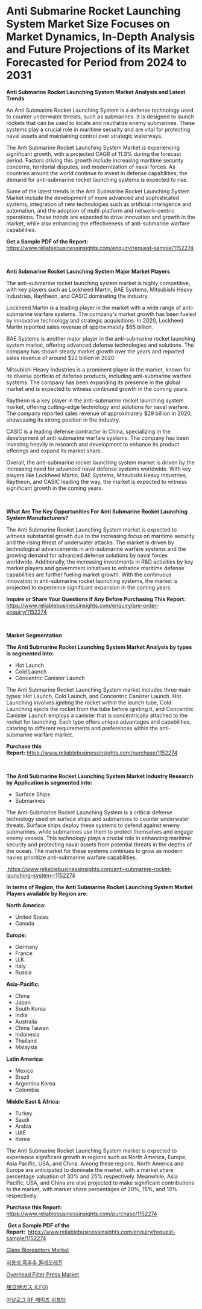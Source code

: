 <p><h1>Anti Submarine Rocket Launching System Market Size Focuses on Market Dynamics, In-Depth Analysis and Future Projections of its Market Forecasted for Period from 2024 to 2031</h1></p><p><strong>Anti Submarine Rocket Launching System Market Analysis and Latest Trends</strong></p>
<p><p>An Anti Submarine Rocket Launching System is a defense technology used to counter underwater threats, such as submarines. It is designed to launch rockets that can be used to locate and neutralize enemy submarines. These systems play a crucial role in maritime security and are vital for protecting naval assets and maintaining control over strategic waterways.</p><p>The Anti Submarine Rocket Launching System Market is experiencing significant growth, with a projected CAGR of 11.3% during the forecast period. Factors driving this growth include increasing maritime security concerns, territorial disputes, and modernization of naval forces. As countries around the world continue to invest in defense capabilities, the demand for anti-submarine rocket launching systems is expected to rise.</p><p>Some of the latest trends in the Anti Submarine Rocket Launching System Market include the development of more advanced and sophisticated systems, integration of new technologies such as artificial intelligence and automation, and the adoption of multi-platform and network-centric operations. These trends are expected to drive innovation and growth in the market, while also enhancing the effectiveness of anti-submarine warfare capabilities.</p></p>
<p><strong>Get a Sample PDF of the Report:&nbsp;</strong> <a href="https://www.reliablebusinessinsights.com/enquiry/request-sample/1152274">https://www.reliablebusinessinsights.com/enquiry/request-sample/1152274</a></p>
<p>&nbsp;</p>
<p><strong>Anti Submarine Rocket Launching System Major Market Players</strong></p>
<p><p>The anti-submarine rocket launching system market is highly competitive, with key players such as Lockheed Martin, BAE Systems, Mitsubishi Heavy Industries, Raytheon, and CASIC dominating the industry. </p><p>Lockheed Martin is a leading player in the market with a wide range of anti-submarine warfare systems. The company's market growth has been fueled by innovative technology and strategic acquisitions. In 2020, Lockheed Martin reported sales revenue of approximately $65 billion.</p><p>BAE Systems is another major player in the anti-submarine rocket launching system market, offering advanced defense technologies and solutions. The company has shown steady market growth over the years and reported sales revenue of around $22 billion in 2020.</p><p>Mitsubishi Heavy Industries is a prominent player in the market, known for its diverse portfolio of defense products, including anti-submarine warfare systems. The company has been expanding its presence in the global market and is expected to witness continued growth in the coming years.</p><p>Raytheon is a key player in the anti-submarine rocket launching system market, offering cutting-edge technology and solutions for naval warfare. The company reported sales revenue of approximately $29 billion in 2020, showcasing its strong position in the industry.</p><p>CASIC is a leading defense contractor in China, specializing in the development of anti-submarine warfare systems. The company has been investing heavily in research and development to enhance its product offerings and expand its market share.</p><p>Overall, the anti-submarine rocket launching system market is driven by the increasing need for advanced naval defense systems worldwide. With key players like Lockheed Martin, BAE Systems, Mitsubishi Heavy Industries, Raytheon, and CASIC leading the way, the market is expected to witness significant growth in the coming years.</p></p>
<p>&nbsp;</p>
<p><strong>What Are The Key Opportunities For Anti Submarine Rocket Launching System Manufacturers?</strong></p>
<p><p>The Anti Submarine Rocket Launching System market is expected to witness substantial growth due to the increasing focus on maritime security and the rising threat of underwater attacks. The market is driven by technological advancements in anti-submarine warfare systems and the growing demand for advanced defense solutions by naval forces worldwide. Additionally, the increasing investments in R&D activities by key market players and government initiatives to enhance maritime defense capabilities are further fueling market growth. With the continuous innovation in anti-submarine rocket launching systems, the market is projected to experience significant expansion in the coming years.</p></p>
<p><strong>Inquire or Share Your Questions If Any Before Purchasing This Report:</strong> <a href="https://www.reliablebusinessinsights.com/enquiry/pre-order-enquiry/1152274">https://www.reliablebusinessinsights.com/enquiry/pre-order-enquiry/1152274</a></p>
<p>&nbsp;</p>
<p><strong>Market Segmentation</strong></p>
<p><strong>The Anti Submarine Rocket Launching System Market Analysis by types is segmented into:</strong></p>
<p><ul><li>Hot Launch</li><li>Cold Launch</li><li>Concentric Canister Launch</li></ul></p>
<p><p>The Anti Submarine Rocket Launching System market includes three main types: Hot Launch, Cold Launch, and Concentric Canister Launch. Hot Launching involves igniting the rocket within the launch tube, Cold Launching ejects the rocket from the tube before igniting it, and Concentric Canister Launch employs a canister that is concentrically attached to the rocket for launching. Each type offers unique advantages and capabilities, catering to different requirements and preferences within the anti-submarine warfare market.</p></p>
<p><strong>Purchase this Report:&nbsp;</strong><a href="https://www.reliablebusinessinsights.com/purchase/1152274">https://www.reliablebusinessinsights.com/purchase/1152274</a></p>
<p>&nbsp;</p>
<p><strong>The Anti Submarine Rocket Launching System Market Industry Research by Application is segmented into:</strong></p>
<p><ul><li>Surface Ships</li><li>Submarines</li></ul></p>
<p><p>The Anti-Submarine Rocket Launching System is a critical defense technology used on surface ships and submarines to counter underwater threats. Surface ships deploy these systems to defend against enemy submarines, while submarines use them to protect themselves and engage enemy vessels. This technology plays a crucial role in enhancing maritime security and protecting naval assets from potential threats in the depths of the ocean. The market for these systems continues to grow as modern navies prioritize anti-submarine warfare capabilities.</p></p>
<p><a href="https://www.reliablebusinessinsights.com/anti-submarine-rocket-launching-system-r1152274">&nbsp;https://www.reliablebusinessinsights.com/anti-submarine-rocket-launching-system-r1152274</a></p>
<p><strong>In terms of Region, the Anti Submarine Rocket Launching System Market Players available by Region are:</strong></p>
<p>
    <p> <strong> North America: </strong>
        <ul>
            <li>United States</li>
            <li>Canada</li>
        </ul>
        </p> 
    <p> <strong> Europe: </strong>
        <ul>
            <li>Germany</li>
            <li>France</li>
            <li>U.K.</li>
            <li>Italy</li>
            <li>Russia</li>
        </ul>
        </p> 
    <p> <strong> Asia-Pacific: </strong>
        <ul>
            <li>China</li>
            <li>Japan</li>
            <li>South Korea</li>
            <li>India</li>
            <li>Australia</li>
            <li>China Taiwan</li>
            <li>Indonesia</li>
            <li>Thailand</li>
            <li>Malaysia</li>
        </ul>
        </p> 
    <p> <strong> Latin America: </strong>
        <ul>
            <li>Mexico</li>
            <li>Brazil</li>
            <li>Argentina Korea</li>
            <li>Colombia</li>
        </ul>
        </p> 
    <p> <strong> Middle East & Africa: </strong>
        <ul>
            <li>Turkey</li>
            <li>Saudi</li>
            <li>Arabia</li>
            <li>UAE</li>
            <li>Korea</li>
        </ul>
    </p>
    </p>
<p><p>The Anti Submarine Rocket Launching System market is expected to experience significant growth in regions such as North America, Europe, Asia Pacific, USA, and China. Among these regions, North America and Europe are anticipated to dominate the market, with a market share percentage valuation of 30% and 25% respectively. Meanwhile, Asia Pacific, USA, and China are also projected to make significant contributions to the market, with market share percentages of 20%, 15%, and 10% respectively.</p></p>
<p><strong>Purchase this Report: </strong><a href="https://www.reliablebusinessinsights.com/purchase/1152274">https://www.reliablebusinessinsights.com/purchase/1152274</a></p>
<p>&nbsp;<strong>Get a Sample PDF of the Report:&nbsp;&nbsp;</strong><a href="https://www.reliablebusinessinsights.com/enquiry/request-sample/1152274">https://www.reliablebusinessinsights.com/enquiry/request-sample/1152274</a></p>
<p><strong></strong></p>
<p><p><a href="https://github.com/maesanjaya8/Market-Research-Report-List-1/blob/main/glass-bioreactors-market.md">Glass Bioreactors Market</a></p><p><a href="https://github.com/njolsky1/Market-Research-Report-List-1/blob/main/1092166176635.md">지용성 흑후추 올레오레진</a></p><p><a href="https://github.com/bznecsdb5/Market-Research-Report-List-1/blob/main/overhead-filter-press-market.md">Overhead Filter Press Market</a></p><p><a href="https://github.com/CarlieShields/Market-Research-Report-List-1/blob/main/6822433163969.md">埋立地ガス (LFG)</a></p><p><a href="https://github.com/rrmadityapu/Market-Research-Report-List-1/blob/main/7454012176634.md">아날로그 RF 페이즈 쉬프터</a></p></p>